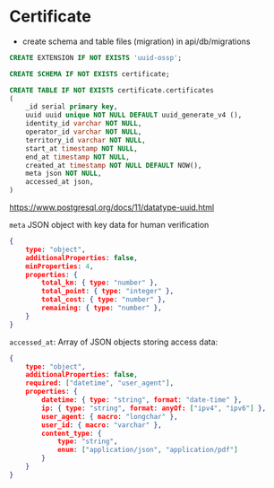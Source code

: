 # Certificate

- create schema and table files (migration) in api/db/migrations

```sql
CREATE EXTENSION IF NOT EXISTS 'uuid-ossp';
```

```sql
CREATE SCHEMA IF NOT EXISTS certificate;
```

```sql
CREATE TABLE IF NOT EXISTS certificate.certificates
(
	_id serial primary key,
	uuid uuid unique NOT NULL DEFAULT uuid_generate_v4 (),
	identity_id varchar NOT NULL,
	operator_id varchar NOT NULL,
	territory_id varchar NOT NULL,
	start_at timestamp NOT NULL,
	end_at timestamp NOT NULL,
	created_at timestamp NOT NULL DEFAULT NOW(),
	meta json NOT NULL,
	accessed_at json,
)
```

https://www.postgresql.org/docs/11/datatype-uuid.html

`meta` JSON object with key data for human verification
```json
{
	type: "object",
	additionalProperties: false,
	minProperties: 4,
	properties: {
		total_km: { type: "number" },
		total_point: { type: "integer" },
		total_cost: { type: "number" },
		remaining: { type: "number" },
	}
}
```

`accessed_at`: Array of JSON objects storing access data:
```json
{
	type: "object",
	additionalProperties: false,
	required: ["datetime", "user_agent"],
	properties: {
		datetime: { type: "string", format: "date-time" },
		ip: { type: "string", format: anyOf: ["ipv4", "ipv6"] },
		user_agent: { macro: "longchar" },
		user_id: { macro: "varchar" },
		content_type: {
			type: "string",
			enum: ["application/json", "application/pdf"]
		}
	}
}
```

